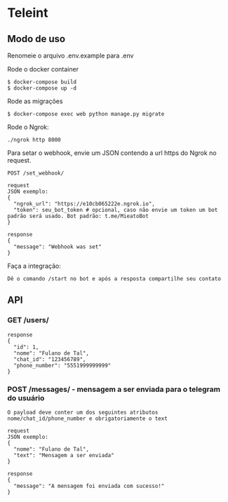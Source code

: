 # Teleint

## Modo de uso

Renomeie o arquivo .env.example para .env

Rode o docker container
```
$ docker-compose build
$ docker-compose up -d
```

Rode as migrações
```
$ docker-compose exec web python manage.py migrate
```

Rode o Ngrok:
```
./ngrok http 8000
```

Para setar o webhook, envie um JSON contendo a url https do Ngrok no request.

    POST /set_webhook/

    request
    JSON exemplo:
    {
      "ngrok_url": "https://e10cb065222e.ngrok.io",
      "token": seu_bot_token # opcional, caso não envie um token um bot padrão será usado. Bot padrão: t.me/MieatoBot
    }
    
    response
    {
      "message": "Webhook was set"
    }
    
    
Faça a integração:

    Dê o comando /start no bot e após a resposta compartilhe seu contato


## API

### GET /users/
 
    response
    {
      "id": 1,
      "nome": "Fulano de Tal",
      "chat_id": "123456789",
      "phone_number": "5551999999999"
    }
    
### POST /messages/ - mensagem a ser enviada para o telegram do usuário
    
    O payload deve conter um dos seguintes atributos nome/chat_id/phone_number e obrigatoriamente o text
    
    request
    JSON exemplo:
    {
      "nome": "Fulano de Tal",
      "text": "Mensagem a ser enviada"
    }
    
    response
    {
      "message": "A mensagem foi enviada com sucesso!"
    }
    



